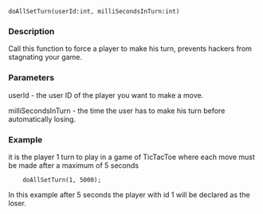
```
doAllSetTurn(userId:int, milliSecondsInTurn:int)
```

### Description ###

Call this function to force a player to make his turn, prevents hackers from stagnating your game.


### Parameters ###

userId -  the user ID of the player you want to make a move.

milliSecondsInTurn - the time the user has to make his turn before automatically losing.


### Example ###

it is the player 1 turn to play in a game of TicTacToe where each move must be made after a maximum of 5 seconds
```
	doAllSetTurn(1, 5000);
```

In this example after 5 seconds the player with id 1 will be declared as the loser.